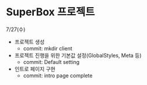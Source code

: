 # SuperBox 프로젝트

7/27(수)
* 프로젝트 생성
  * commit: mkdir client
* 프로젝트 진행을 위한 기본값 설정(GlobalStyles, Meta 등)
  * commit: Default setting
* 인트로 페이지 구현
  * commit: intro page complete
